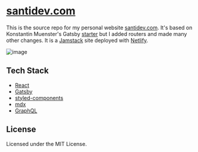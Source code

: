 # [santidev.com](https://santidev.com) 
This is the source repo for my personal website [santidev.com](https://santidev.com). It's based on Konstantin Muenster's Gatsby [starter](https://github.com/konstantinmuenster/gatsby-starter-portfolio-minimal) but I added routers and made many other changes. It is a [Jamstack](https://jamstack.org/what-is-jamstack/) site deployed with [Netlify](https://netlify.com).

![image](https://user-images.githubusercontent.com/65519327/148584938-1f949a54-8a6e-4c2a-b8ce-59b707d8e4f4.png)

## Tech Stack

* [React](https://github.com/facebook/react)
* [Gatsby](https://github.com/gatsbyjs/gatsby)
* [styled-components](https://github.com/styled-components)
* [mdx](https://github.com/mdx-js/mdx)
* [GraphQL](https://github.com/graphql)

## License

Licensed under the MIT License.
